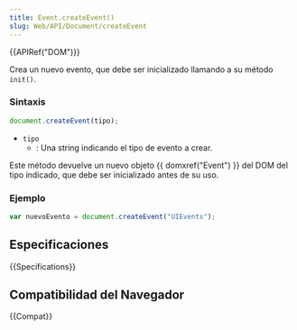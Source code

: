 ```yaml
---
title: Event.createEvent()
slug: Web/API/Document/createEvent
---
```


{{APIRef("DOM")}}

Crea un nuevo evento, que debe ser inicializado llamando a su método `init()`.

### Sintaxis

```js
document.createEvent(tipo);
```

- `tipo`
  - : Una string indicando el tipo de evento a crear.

Este método devuelve un nuevo objeto {{ domxref("Event") }} del DOM del tipo indicado, que debe ser inicializado antes de su uso.

### Ejemplo

```js
var nuevoEvento = document.createEvent("UIEvents");
```

## Especificaciones

{{Specifications}}

## Compatibilidad del Navegador

{{Compat}}
